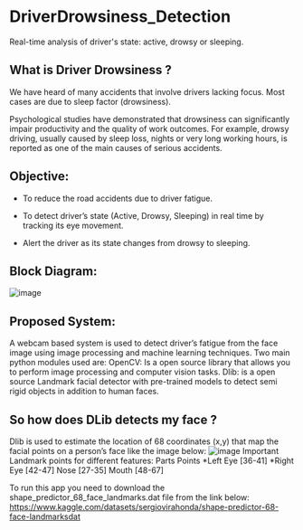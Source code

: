 # DriverDrowsiness_Detection
Real-time analysis of driver's state: active, drowsy or sleeping.

## What is Driver Drowsiness ? 

We have heard of many accidents that involve drivers lacking focus. Most cases are due to sleep factor (drowsiness).

Psychological studies have demonstrated that drowsiness can significantly impair productivity and the quality of work outcomes. For example, drowsy driving, usually caused by sleep loss, nights or very long working hours, is reported as one of the main causes of serious accidents.


## Objective:

* To reduce the road accidents due to driver fatigue.

* To detect driver’s state (Active, Drowsy, Sleeping) in real time by tracking its eye movement.

* Alert the driver as its state changes from drowsy to sleeping.

## Block Diagram:

![image](https://user-images.githubusercontent.com/107737679/229684325-b0b3933c-e581-404f-91a0-fa374f629348.png)

## Proposed System:

A webcam based system is used to  detect driver’s fatigue from the face image  using image processing and machine learning techniques.
Two main python modules used are:
OpenCV: Is a open source library that allows you to perform image processing and computer vision tasks.
Dlib: is a open source Landmark facial detector with pre-trained models to detect semi rigid objects in addition to human faces.

## So how does DLib detects my face ? 

Dlib is used to estimate the location of 68 coordinates (x,y) that map the facial points on a person’s face like the image below:
![image](https://user-images.githubusercontent.com/107737679/229684647-0041cc7d-8e5c-4d23-8a33-79dae51fe77a.png)
Important Landmark points for different features:
 Parts
Points
*Left Eye
[36-41]
*Right Eye
[42-47]
Nose
[27-35]
Mouth 
[48-67]



To run this app you need to download the shape_predictor_68_face_landmarks.dat file from the link below:
https://www.kaggle.com/datasets/sergiovirahonda/shape-predictor-68-face-landmarksdat

